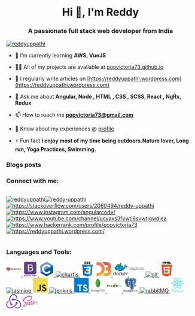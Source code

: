 <h1 align="center">Hi 👋, I'm Reddy</h1>
<h3 align="center">A passionate full stack web developer from India</h3>

<p align="left"> <a href="https://twitter.com/reddyuppathi" target="blank"><img src="https://img.shields.io/twitter/follow/reddyuppathi?logo=twitter&style=for-the-badge" alt="reddyuppathi" /></a> </p>

- 🌱 I’m currently learning **AWS, VueJS**

- 👨‍💻 All of my projects are available at [popvictoria73.github.io](popvictoria73.github.io)

- 📝 I regularly write articles on [https://reddyuppathi.wordpress.com](https://reddyuppathi.wordpress.com)

- 💬 Ask me about **Angular, Node , HTML , CSS , SCSS, React , NgRx, Redux**

- 📫 How to reach me **popvictoria73@gmail.com**

- 📄 Know about my experiences @ [profile](https://popvictoria73.github.io/assets/Reddy_Senior_WebDev_7_Yrs_Exp_Resume.pdf)

- ⚡ Fun fact **I enjoy most of my time being outdoors.Nature lover, Long run, Yoga Practices, Swimming.**

### Blogs posts
<!-- BLOG-POST-LIST:START -->
<!-- BLOG-POST-LIST:END -->

<h3 align="left">Connect with me:</h3>
<p align="left" style="display:inline-block">
<a href="https://twitter.com/reddyuppathi" target="_blank"><img src="https://cdn.jsdelivr.net/npm/simple-icons@v3/icons/twitter.svg" alt="reddyuppathi" height="30" width="40" /></a><a href="https://linkedin.com/in/reddy-uppathi" target="_blank"><img src="https://cdn.jsdelivr.net/npm/simple-icons@3.0.1/icons/linkedin.svg" alt="reddy-uppathi" height="30" width="40" /></a><a href="https://stackoverflow.com/users/2060494/reddy-uppathi" target="_blank"><img  src="https://cdn.jsdelivr.net/npm/simple-icons@3.0.1/icons/stackoverflow.svg" alt="https://stackoverflow.com/users/2060494/reddy-uppathi" height="30" width="40" /></a><a href="https://www.instagram.com/angularcode/" target="_blank"><img src="https://cdn.jsdelivr.net/npm/simple-icons@3.0.1/icons/instagram.svg" alt="https://www.instagram.com/angularcode/" height="30" width="40" /></a><a href="https://www.youtube.com/channel/ucyaxs3fywti8svwtjgwdjea" target="_blank"><img  src="https://cdn.jsdelivr.net/npm/simple-icons@3.1.0/icons/youtube.svg" alt="https://www.youtube.com/channel/ucyaxs3fywti8svwtjgwdjea" height="30" width="40" /></a><a href="https://www.hackerrank.com/profile/popvictoria73" target="_blank"><img  src="https://cdn.jsdelivr.net/npm/simple-icons@3.1.0/icons/hackerrank.svg" alt="https://www.hackerrank.com/profile/popvictoria73" height="30" width="40" /></a><a href="https://reddyuppathi.wordpress.com/" target="_blank"><img src="https://cdn.jsdelivr.net/npm/simple-icons@3.1.0/icons/rss.svg" alt="https://reddyuppathi.wordpress.com/" height="30" width="40" /></a></p>

<h3 align="left">Languages and Tools:</h3>
<p align="left"> 
<a href="https://angular.io" target="_blank"> <img src="https://raw.githubusercontent.com/devicons/devicon/master/icons/angularjs/angularjs-original-wordmark.svg" alt="angularjs" width="40" height="40"/> </a><a href="https://getbootstrap.com" target="_blank"> <img src="https://raw.githubusercontent.com/devicons/devicon/master/icons/bootstrap/bootstrap-plain-wordmark.svg" alt="bootstrap" width="40" height="40"/> </a> 
<a href="https://www.cprogramming.com/" target="_blank"> <img src="https://raw.githubusercontent.com/devicons/devicon/master/icons/c/c-original.svg" alt="c" width="40" height="40"/> </a>
 <a href="https://www.chartjs.org" target="_blank"> <img src="https://www.chartjs.org/media/logo-title.svg" alt="chartjs" width="40" height="40"/> </a><a href="https://www.w3schools.com/css/" target="_blank"> <img src="https://raw.githubusercontent.com/devicons/devicon/master/icons/css3/css3-original-wordmark.svg" alt="css3" width="40" height="40"/></a> <a href="https://d3js.org/" target="_blank"> <img src="https://raw.githubusercontent.com/devicons/devicon/master/icons/d3js/d3js-original.svg" alt="d3js" width="40" height="40"/> </a> <a href="https://www.docker.com/" target="_blank"> <img src="https://raw.githubusercontent.com/devicons/devicon/master/icons/docker/docker-original-wordmark.svg" alt="docker" width="40" height="40"/> </a> <a href="https://expressjs.com" target="_blank"> <img src="https://raw.githubusercontent.com/devicons/devicon/master/icons/express/express-original-wordmark.svg" alt="express" width="40" height="40"/> </a> <a href="https://git-scm.com/" target="_blank"> <img src="https://www.vectorlogo.zone/logos/git-scm/git-scm-icon.svg" alt="git" width="40" height="40"/> </a> <a href="https://www.w3.org/html/" target="_blank"> <img src="https://raw.githubusercontent.com/devicons/devicon/master/icons/html5/html5-original-wordmark.svg" alt="html5" width="40" height="40"/> </a> <a href="https://jasmine.github.io/" target="_blank"> <img src="https://www.vectorlogo.zone/logos/jasmine/jasmine-icon.svg" alt="jasmine" width="40" height="40"/> </a> <a href="https://developer.mozilla.org/en-US/docs/Web/JavaScript" target="_blank"> <img src="https://raw.githubusercontent.com/devicons/devicon/master/icons/javascript/javascript-original.svg" alt="javascript" width="40" height="40"/> </a> <a href="https://www.jenkins.io" target="_blank"> <img src="https://www.vectorlogo.zone/logos/jenkins/jenkins-icon.svg" alt="jenkins" width="40" height="40"/> </a> <a href="https://www.typescriptlang.org/" target="_blank"> <img src="https://raw.githubusercontent.com/devicons/devicon/master/icons/typescript/typescript-original.svg" alt="typescript" width="40" height="40"/> </a> <a href="https://www.mongodb.com/" target="_blank"> <img src="https://raw.githubusercontent.com/devicons/devicon/master/icons/mongodb/mongodb-original-wordmark.svg" alt="mongodb" width="40" height="40"/> </a> <a href="https://nodejs.org" target="_blank"> <img src="https://raw.githubusercontent.com/devicons/devicon/master/icons/nodejs/nodejs-original-wordmark.svg" alt="nodejs" width="40" height="40"/> </a> <a href="https://www.postgresql.org" target="_blank"> <img src="https://raw.githubusercontent.com/devicons/devicon/master/icons/postgresql/postgresql-original-wordmark.svg" alt="postgresql" width="40" height="40"/> </a> <a href="https://www.rabbitmq.com" target="_blank"> <img src="https://www.vectorlogo.zone/logos/rabbitmq/rabbitmq-icon.svg" alt="rabbitMQ" width="40" height="40"/> </a> <a href="https://reactjs.org/" target="_blank"> <img src="https://raw.githubusercontent.com/devicons/devicon/master/icons/react/react-original-wordmark.svg" alt="react" width="40" height="40"/> </a> <a href="https://redux.js.org" target="_blank"> <img src="https://raw.githubusercontent.com/devicons/devicon/master/icons/redux/redux-original.svg" alt="redux" width="40" height="40"/> </a> <a href="https://sass-lang.com" target="_blank"> <img src="https://raw.githubusercontent.com/devicons/devicon/master/icons/sass/sass-original.svg" alt="sass" width="40" height="40"/> </a></p>
